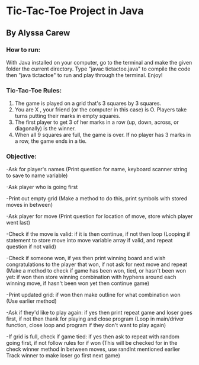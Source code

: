 # Tic-Tac-Toe Project in Java
## By Alyssa Carew

### How to run:
With Java installed on your computer, go to the terminal and make the given folder the current directory. Type "javac tictactoe.java" to compile the code then "java tictactoe" to run and play through the terminal. Enjoy!


### Tic-Tac-Toe Rules:
1. The game is played on a grid 
that's 3 squares by 3 squares.
2. You are X , your friend (or the computer in this case) is O.
Players take turns putting their marks in empty squares.
3. The first player to get 3 of her marks in a row 
(up, down, across, or diagonally) is the winner.
4. When all 9 squares are full, the game is over. 
If no player has 3 marks in a row, the game ends in a tie.

### Objective:
-Ask for player's names
(Print question for name, keyboard scanner string to save to name variable)

-Ask player who is going first

-Print out empty grid
(Make a method to do this, print symbols with stored moves in between)

-Ask player for move
(Print question for location of move, store which player went last)

-Check if the move is valid: if it is then continue, if not then loop
(Looping if statement to store move into move variable array if valid, 
and repeat question if not valid)

-Check if someone won, if yes then print winning board and wish congratulations to the player that won,
if not ask for next move and repeat
(Make a method to check if game has been won, tied, or hasn't been won yet: if won then store winning combination with hyphens around each winning move, if hasn't been won yet then continue game)

-Print updated grid: if won then make outline for what combination won
(Use earlier method)

-Ask if they'd like to play again: if yes then print repeat game and loser goes first, 
if not then thank for playing and close program
(Loop in main/driver function, close loop and program if they don't want to play again)

-If grid is full, check if game tied: if yes then ask to repeat with random going first,
if not follow rules for if won
(This will be checked for in the check winner method in between moves, use randInt mentioned earlier
Track winner to make loser go first next game)
